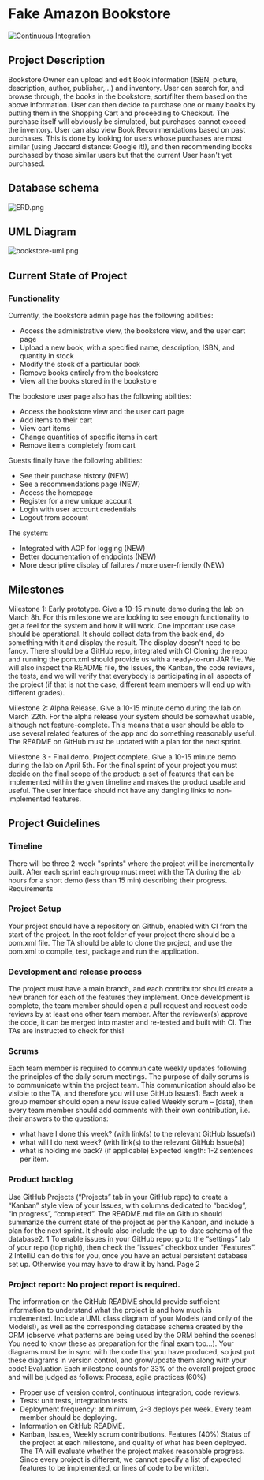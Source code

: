 # Fake Amazon Bookstore #

[![Continuous Integration](https://github.com/tony-zeidan/fake-amazon-bookstore/actions/workflows/ci-testing.yml/badge.svg?branch=master)](https://github.com/tony-zeidan/fake-amazon-bookstore/actions/workflows/ci-testing.yml)

## Project Description ##
Bookstore Owner can upload and edit Book information (ISBN, picture, description, author, publisher,...) and inventory. User can search for, and browse through, the books in the bookstore, sort/filter them based on the above information. User can then decide to purchase one or many books by putting them in the Shopping Cart and proceeding to Checkout. The purchase itself will obviously be simulated, but purchases cannot exceed the inventory. User can also view Book Recommendations based on past purchases. This is done by looking for users whose purchases are most similar (using Jaccard distance: Google it!), and then recommending books purchased by those similar users but that the current User hasn't yet purchased.


## Database schema ##
![ERD.png](ERD.PNG)

## UML Diagram ##
![bookstore-uml.png](fake-amazon-bookstore-uml.png)

## Current State of Project ##
### Functionality
Currently, the bookstore admin page has the following abilities:
 - Access the administrative view, the bookstore view, and the user cart page
 - Upload a new book, with a specified name, description, ISBN, and quantity in stock
 - Modify the stock of a particular book
 - Remove books entirely from the bookstore
 - View all the books stored in the bookstore


The bookstore user page also has the following abilities:
 - Access the bookstore view and the user cart page
 - Add items to their cart
 - View cart items
 - Change quantities of specific items in cart
 - Remove items completely from cart


Guests finally have the following abilities:
 - See their purchase history (NEW)
 - See a recommendations page (NEW)
 - Access the homepage
 - Register for a new unique account
 - Login with user account credentials
 - Logout from account

The system:
 - Integrated with AOP for logging (NEW)
 - Better documentation of endpoints (NEW)
 - More descriptive display of failures / more user-friendly (NEW)

## Milestones ##
Milestone 1: Early prototype. Give a 10-15 minute demo during the lab on March 8h.
For this milestone we are looking to see enough functionality to get a feel for the system and how it will
work. One important use case should be operational. It should collect data from the back end, do
something with it and display the result. The display doesn't need to be fancy. There should be a GitHub
repo, integrated with CI Cloning the repo and running the pom.xml should provide us with a ready-to-run JAR file.
We will also inspect the README file, the Issues, the Kanban, the code reviews, the tests, and we will
verify that everybody is participating in all aspects of the project (if that is not the case, different team
members will end up with different grades).

Milestone 2: Alpha Release. Give a 10-15 minute demo during the lab on March 22th.
For the alpha release your system should be somewhat usable, although not feature-complete. This
means that a user should be able to use several related features of the app and do something reasonably
useful. The README on GitHub must be updated with a plan for the next sprint.

Milestone 3 - Final demo. Project complete. Give a 10-15 minute demo during the lab on April 5th.
For the final sprint of your project you must decide on the final scope of the product: a set of features
that can be implemented within the given timeline and makes the product usable and useful. The user
interface should not have any dangling links to non-implemented features.

## Project Guidelines ##
### Timeline ###
There will be three 2-week "sprints" where the project will be incrementally built. After each sprint
each group must meet with the TA during the lab hours for a short demo (less than 15 min) describing
their progress.
Requirements

### Project Setup ###
Your project should have a repository on Github, enabled with CI from the start of the project.
In the root folder of your project there should be a pom.xml file. The TA should be able to clone the
project, and use the pom.xml to compile, test, package and run the application.

### Development and release process ###
The project must have a main branch, and each contributor should create a new branch for each of the
features they implement. Once development is complete, the team member should open a pull request
and request code reviews by at least one other team member. After the reviewer(s) approve the code, it
can be merged into master and re-tested and built with CI. The TAs are instructed to check for this!

### Scrums ###
Each team member is required to communicate weekly updates following the principles of the daily
scrum meetings. The purpose of daily scrums is to communicate within the project team. This
communication should also be visible to the TA, and therefore you will use GitHub Issues1:
Each week a group member should open a new issue called Weekly scrum – [date], then every team
member should add comments with their own contribution, i.e. their answers to the questions:
- what have I done this week? (with link(s) to the relevant GitHub Issue(s))
- what will I do next week? (with link(s) to the relevant GitHub Issue(s))
- what is holding me back? (if applicable)
  Expected length: 1-2 sentences per item.

### Product backlog ###
  Use GitHub Projects (“Projects” tab in your GitHub repo) to create a “Kanban” style view of your
  Issues, with columns dedicated to “backlog”, “in progress”, “completed”. The README.md file on
  Github should summarize the current state of the project as per the Kanban, and include a plan for the
  next sprint. It should also include the up-to-date schema of the database2.
  1 To enable issues in your GitHub repo: go to the “settings” tab of your repo (top right), then check the “issues”
  checkbox under “Features”.
  2 IntelliJ can do this for you, once you have an actual persistent database set up. Otherwise you may have to draw it by
  hand.
  Page 2

### Project report: No project report is required. ###
  The information on the GitHub README should provide sufficient information to understand what the
  project is and how much is implemented. Include a UML class diagram of your Models (and only of the
  Models!), as well as the corresponding database schema created by the ORM (observe what patterns are
  being used by the ORM behind the scenes! You need to know these as preparation for the final exam
  too...). Your diagrams must be in sync with the code that you have produced, so just put these diagrams
  in version control, and grow/update them along with your code!
  Evaluation
  Each milestone counts for 33% of the overall project grade and will be judged as follows:
  Process, agile practices (60%)
- Proper use of version control, continuous integration, code reviews.
- Tests: unit tests, integration tests
- Deployment frequency: at minimum, 2-3 deploys per week. Every team member should be deploying.
- Information on GitHub README.
- Kanban, Issues, Weekly scrum contributions.
  Features (40%)
  Status of the project at each milestone, and quality of what has been deployed. The TA will evaluate
  whether the project makes reasonable progress. Since every project is different, we cannot specify a list
  of expected features to be implemented, or lines of code to be written.
